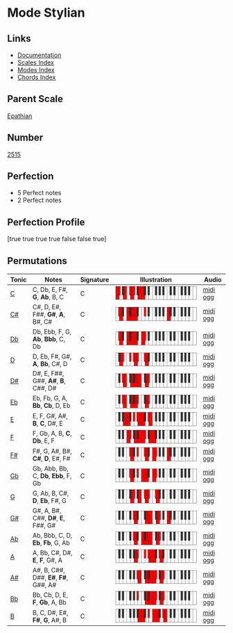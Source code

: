 # Mode Stylian

## Links

- [Documentation](index.md)
- [Scales Index](Scales.md)
- [Modes Index](Modes.md)
- [Chords Index](Chords.md)

## Parent Scale

[Epathian](ScaleEpathian.md)

## Number

[2515](https://ianring.com/musictheory/scales/2515)

## Perfection

- 5 Perfect notes
- 2 Perfect notes

## Perfection Profile

[true true true true false false true]

## Permutations

| Tonic | Notes | Signature | Illustration | Audio |
|-------|-------|-----------|--------------|-------|
| [C](ModeCNaturalStylian.md) | C, Db, E, F#, **G**, **Ab**, B, C | C | ![CNaturalStylian](ModeCNaturalStylian.png) | [midi](ModeCNaturalStylian.mid) [ogg](ModeCNaturalStylian.ogg) |
| [C#](ModeCSharpStylian.md) | C#, D, E#, F##, **G#**, **A**, B#, C# | C | ![CSharpStylian](ModeCSharpStylian.png) | [midi](ModeCSharpStylian.mid) [ogg](ModeCSharpStylian.ogg) |
| [Db](ModeDFlatStylian.md) | Db, Ebb, F, G, **Ab**, **Bbb**, C, Db | C | ![DFlatStylian](ModeDFlatStylian.png) | [midi](ModeDFlatStylian.mid) [ogg](ModeDFlatStylian.ogg) |
| [D](ModeDNaturalStylian.md) | D, Eb, F#, G#, **A**, **Bb**, C#, D | C | ![DNaturalStylian](ModeDNaturalStylian.png) | [midi](ModeDNaturalStylian.mid) [ogg](ModeDNaturalStylian.ogg) |
| [D#](ModeDSharpStylian.md) | D#, E, F##, G##, **A#**, **B**, C##, D# | C | ![DSharpStylian](ModeDSharpStylian.png) | [midi](ModeDSharpStylian.mid) [ogg](ModeDSharpStylian.ogg) |
| [Eb](ModeEFlatStylian.md) | Eb, Fb, G, A, **Bb**, **Cb**, D, Eb | C | ![EFlatStylian](ModeEFlatStylian.png) | [midi](ModeEFlatStylian.mid) [ogg](ModeEFlatStylian.ogg) |
| [E](ModeENaturalStylian.md) | E, F, G#, A#, **B**, **C**, D#, E | C | ![ENaturalStylian](ModeENaturalStylian.png) | [midi](ModeENaturalStylian.mid) [ogg](ModeENaturalStylian.ogg) |
| [F](ModeFNaturalStylian.md) | F, Gb, A, B, **C**, **Db**, E, F | C | ![FNaturalStylian](ModeFNaturalStylian.png) | [midi](ModeFNaturalStylian.mid) [ogg](ModeFNaturalStylian.ogg) |
| [F#](ModeFSharpStylian.md) | F#, G, A#, B#, **C#**, **D**, E#, F# | C | ![FSharpStylian](ModeFSharpStylian.png) | [midi](ModeFSharpStylian.mid) [ogg](ModeFSharpStylian.ogg) |
| [Gb](ModeGFlatStylian.md) | Gb, Abb, Bb, C, **Db**, **Ebb**, F, Gb | C | ![GFlatStylian](ModeGFlatStylian.png) | [midi](ModeGFlatStylian.mid) [ogg](ModeGFlatStylian.ogg) |
| [G](ModeGNaturalStylian.md) | G, Ab, B, C#, **D**, **Eb**, F#, G | C | ![GNaturalStylian](ModeGNaturalStylian.png) | [midi](ModeGNaturalStylian.mid) [ogg](ModeGNaturalStylian.ogg) |
| [G#](ModeGSharpStylian.md) | G#, A, B#, C##, **D#**, **E**, F##, G# | C | ![GSharpStylian](ModeGSharpStylian.png) | [midi](ModeGSharpStylian.mid) [ogg](ModeGSharpStylian.ogg) |
| [Ab](ModeAFlatStylian.md) | Ab, Bbb, C, D, **Eb**, **Fb**, G, Ab | C | ![AFlatStylian](ModeAFlatStylian.png) | [midi](ModeAFlatStylian.mid) [ogg](ModeAFlatStylian.ogg) |
| [A](ModeANaturalStylian.md) | A, Bb, C#, D#, **E**, **F**, G#, A | C | ![ANaturalStylian](ModeANaturalStylian.png) | [midi](ModeANaturalStylian.mid) [ogg](ModeANaturalStylian.ogg) |
| [A#](ModeASharpStylian.md) | A#, B, C##, D##, **E#**, **F#**, G##, A# | C | ![ASharpStylian](ModeASharpStylian.png) | [midi](ModeASharpStylian.mid) [ogg](ModeASharpStylian.ogg) |
| [Bb](ModeBFlatStylian.md) | Bb, Cb, D, E, **F**, **Gb**, A, Bb | C | ![BFlatStylian](ModeBFlatStylian.png) | [midi](ModeBFlatStylian.mid) [ogg](ModeBFlatStylian.ogg) |
| [B](ModeBNaturalStylian.md) | B, C, D#, E#, **F#**, **G**, A#, B | C | ![BNaturalStylian](ModeBNaturalStylian.png) | [midi](ModeBNaturalStylian.mid) [ogg](ModeBNaturalStylian.ogg) |
